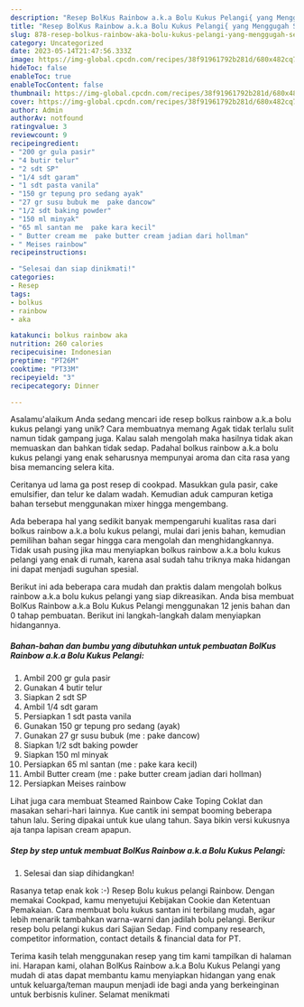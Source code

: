 ```yaml
---
description: "Resep BolKus Rainbow a.k.a Bolu Kukus Pelangi{ yang Menggugah Selera"
title: "Resep BolKus Rainbow a.k.a Bolu Kukus Pelangi{ yang Menggugah Selera"
slug: 878-resep-bolkus-rainbow-aka-bolu-kukus-pelangi-yang-menggugah-selera
category: Uncategorized
date: 2023-05-14T21:47:56.333Z
image: https://img-global.cpcdn.com/recipes/38f91961792b281d/680x482cq70/bolkus-rainbow-aka-bolu-kukus-pelangi-foto-resep-utama.jpg
hideToc: false
enableToc: true
enableTocContent: false
thumbnail: https://img-global.cpcdn.com/recipes/38f91961792b281d/680x482cq70/bolkus-rainbow-aka-bolu-kukus-pelangi-foto-resep-utama.jpg
cover: https://img-global.cpcdn.com/recipes/38f91961792b281d/680x482cq70/bolkus-rainbow-aka-bolu-kukus-pelangi-foto-resep-utama.jpg
author: Admin
authorAv: notfound
ratingvalue: 3
reviewcount: 9
recipeingredient:
- "200 gr gula pasir"
- "4 butir telur"
- "2 sdt SP"
- "1/4 sdt garam"
- "1 sdt pasta vanila"
- "150 gr tepung pro sedang ayak"
- "27 gr susu bubuk me  pake dancow"
- "1/2 sdt baking powder"
- "150 ml minyak"
- "65 ml santan me  pake kara kecil"
- " Butter cream me  pake butter cream jadian dari hollman"
- " Meises rainbow"
recipeinstructions:

- "Selesai dan siap dinikmati!"
categories:
- Resep
tags:
- bolkus
- rainbow
- aka

katakunci: bolkus rainbow aka 
nutrition: 260 calories
recipecuisine: Indonesian
preptime: "PT26M"
cooktime: "PT33M"
recipeyield: "3"
recipecategory: Dinner

---
```



Asalamu'alaikum Anda sedang mencari ide resep bolkus rainbow a.k.a bolu kukus pelangi yang unik? Cara membuatnya memang Agak tidak terlalu sulit namun tidak gampang juga. Kalau salah mengolah maka hasilnya tidak akan memuaskan dan bahkan tidak sedap. Padahal bolkus rainbow a.k.a bolu kukus pelangi yang enak seharusnya mempunyai aroma dan cita rasa yang bisa memancing selera kita.


Ceritanya ud lama ga post resep di cookpad. Masukkan gula pasir, cake emulsifier, dan telur ke dalam wadah. Kemudian aduk campuran ketiga bahan tersebut menggunakan mixer hingga mengembang.

Ada beberapa hal yang sedikit banyak mempengaruhi kualitas rasa dari bolkus rainbow a.k.a bolu kukus pelangi, mulai dari jenis bahan, kemudian pemilihan bahan segar hingga cara mengolah dan menghidangkannya. Tidak usah pusing jika mau menyiapkan bolkus rainbow a.k.a bolu kukus pelangi yang enak di rumah, karena asal sudah tahu triknya maka hidangan ini dapat menjadi suguhan spesial.


Berikut ini ada beberapa cara mudah dan praktis dalam mengolah bolkus rainbow a.k.a bolu kukus pelangi yang siap dikreasikan. Anda bisa membuat BolKus Rainbow a.k.a Bolu Kukus Pelangi menggunakan 12 jenis bahan dan 0 tahap pembuatan. Berikut ini langkah-langkah dalam menyiapkan hidangannya.

<!--inarticleads1-->

##### Bahan-bahan dan bumbu yang dibutuhkan untuk pembuatan BolKus Rainbow a.k.a Bolu Kukus Pelangi:

1. Ambil 200 gr gula pasir
1. Gunakan 4 butir telur
1. Siapkan 2 sdt SP
1. Ambil 1/4 sdt garam
1. Persiapkan 1 sdt pasta vanila
1. Gunakan 150 gr tepung pro sedang (ayak)
1. Gunakan 27 gr susu bubuk (me : pake dancow)
1. Siapkan 1/2 sdt baking powder
1. Siapkan 150 ml minyak
1. Persiapkan 65 ml santan (me : pake kara kecil)
1. Ambil  Butter cream (me : pake butter cream jadian dari hollman)
1. Persiapkan  Meises rainbow


Lihat juga cara membuat Steamed Rainbow Cake Toping Coklat dan masakan sehari-hari lainnya. Kue cantik ini sempat booming beberapa tahun lalu. Sering dipakai untuk kue ulang tahun. Saya bikin versi kukusnya aja tanpa lapisan cream apapun. 

<!--inarticleads2-->

##### Step by step untuk membuat BolKus Rainbow a.k.a Bolu Kukus Pelangi:


1. Selesai dan siap dihidangkan!

Rasanya tetap enak kok :-) Resep Bolu kukus pelangi Rainbow. Dengan memakai Cookpad, kamu menyetujui Kebijakan Cookie dan Ketentuan Pemakaian. Cara membuat bolu kukus santan ini terbilang mudah, agar lebih menarik tambahkan warna-warni dan jadilah bolu pelangi. Berikur resep bolu pelangi kukus dari Sajian Sedap. Find company research, competitor information, contact details &amp; financial data for PT. 

Terima kasih telah menggunakan resep yang tim kami tampilkan di halaman ini. Harapan kami, olahan BolKus Rainbow a.k.a Bolu Kukus Pelangi yang mudah di atas dapat membantu kamu menyiapkan hidangan yang enak untuk keluarga/teman maupun menjadi ide bagi anda yang berkeinginan untuk berbisnis kuliner. Selamat menikmati
